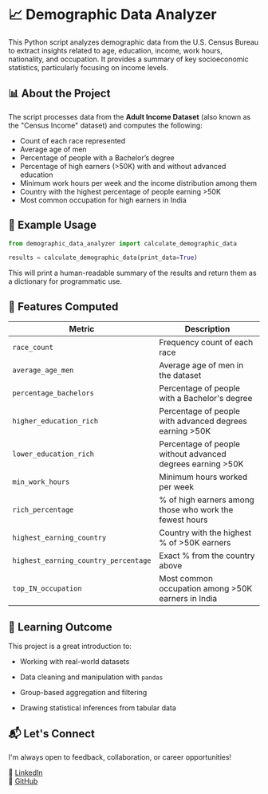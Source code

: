 # 📈 Demographic Data Analyzer

This Python script analyzes demographic data from the U.S. Census Bureau to extract insights related to age, education, income, work hours, nationality, and occupation. It provides a summary of key socioeconomic statistics, particularly focusing on income levels.


## 📊 About the Project

The script processes data from the **Adult Income Dataset** (also known as the "Census Income" dataset) and computes the following:

- Count of each race represented
- Average age of men
- Percentage of people with a Bachelor’s degree
- Percentage of high earners (>50K) with and without advanced education
- Minimum work hours per week and the income distribution among them
- Country with the highest percentage of people earning >50K
- Most common occupation for high earners in India


## 🧪 Example Usage

```python
from demographic_data_analyzer import calculate_demographic_data

results = calculate_demographic_data(print_data=True)
```
This will print a human-readable summary of the results and return them as a dictionary for programmatic use.


## 📐 Features Computed

| Metric                               | Description                                                |
| ------------------------------------ | ---------------------------------------------------------- |
| `race_count`                         | Frequency count of each race                               |
| `average_age_men`                    | Average age of men in the dataset                          |
| `percentage_bachelors`               | Percentage of people with a Bachelor's degree              |
| `higher_education_rich`              | Percentage of people with advanced degrees earning >50K    |
| `lower_education_rich`               | Percentage of people without advanced degrees earning >50K |
| `min_work_hours`                     | Minimum hours worked per week                              |
| `rich_percentage`                    | % of high earners among those who work the fewest hours    |
| `highest_earning_country`            | Country with the highest % of >50K earners                 |
| `highest_earning_country_percentage` | Exact % from the country above                             |
| `top_IN_occupation`                  | Most common occupation among >50K earners in India         |


## 🧠 Learning Outcome

This project is a great introduction to:

- Working with real-world datasets

- Data cleaning and manipulation with `pandas`

- Group-based aggregation and filtering

- Drawing statistical inferences from tabular data


## 📬 Let's Connect

I'm always open to feedback, collaboration, or career opportunities!

🔗 [LinkedIn](https://www.linkedin.com/in/mmbillah804/)  
🔗 [GitHub](https://github.com/mmbillah804)
